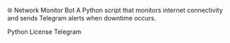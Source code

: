 🌐 Network Monitor Bot
A Python script that monitors internet connectivity and sends Telegram alerts when downtime occurs.

Python
License
Telegram

